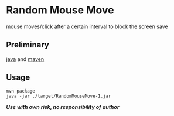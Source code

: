 # Random Mouse Move

mouse moves/click after a certain interval to block the screen save 

## Preliminary

[java](https://www.java.com/) and [maven](https://maven.apache.org/install.html)

## Usage
```shell
mvn package
java -jar ./target/RandomMouseMove-1.jar
```

***Use with own risk, no responsibility of author***